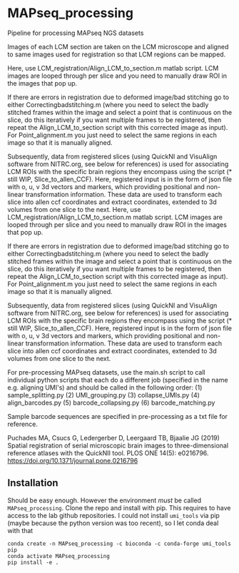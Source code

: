 # MAPseq_processing
Pipeline for processing MAPseq NGS datasets

Images of each LCM section are taken on the LCM microscope and aligned to same images used for registration so that LCM regions can be mapped.

Here, use LCM_registration/Align_LCM_to_section.m matlab script. LCM images are looped through per slice and you need to manually draw ROI in the images that pop up.

If there are errors in registration due to deformed image/bad stitching go to either Correctingbadstitching.m (where you need to select the badly stitched frames within the image and select a point that is continuous on the slice, do this iteratively if you want multiple frames to be registered, then repeat the Align_LCM_to_section script with this corrected image as input). For Point_alignment.m you just need to select the same regions in each image so that it is manually aligned.

Subsequently, data from registered slices (using QuickNI and VisuAlign software from NITRC.org, see below for references) is used for associating LCM ROIs with the specific brain regions they encompass using the script (* still WIP, Slice_to_allen_CCF). Here, registered input is in the form of json file with o, u, v 3d vectors and markers, which providing positional and non-linear transformation information. These data are used to transform each slice into allen ccf coordinates and extract coordinates, extended to 3d volumes from one slice to the next.
Here, use LCM_registration/Align_LCM_to_section.m matlab script. LCM images are looped through per slice and you need to manually draw ROI in the images that pop up.

If there are errors in registration due to deformed image/bad stitching go to either Correctingbadstitching.m (where you need to select the badly stitched frames within the image and select a point that is continuous on the slice, do this iteratively if you want multiple frames to be registered, then repeat the Align_LCM_to_section script with this corrected image as input). For Point_alignment.m you just need to select the same regions in each image so that it is manually aligned.

Subsequently, data from registered slices (using QuickNI and VisuAlign software from NITRC.org, see below for references) is used for associating LCM ROIs with the specific brain regions they encompass using the script (* still WIP, Slice_to_allen_CCF). Here, registered input is in the form of json file with o, u, v 3d vectors and markers, which providing positional and non-linear transformation information. These data are used to transform each slice into allen ccf coordinates and extract coordinates, extended to 3d volumes from one slice to the next.

For pre-processing MAPseq datasets, use the main.sh script to call individual python scripts that each do a different job (specified in the name e.g. aligning UMI's) and should be called in the following order:
(1) sample_splitting.py
(2) UMI_grouping.py
(3) collapse_UMIs.py
(4) align_barcodes.py
(5) barcode_collapsing.py
(6) barcode_matching.py

Sample barcode sequences are specified in pre-processing as a txt file for reference.


Puchades MA, Csucs G, Ledergerber D, Leergaard TB, Bjaalie JG (2019) Spatial registration of serial microscopic brain images to three-dimensional reference atlases with the QuickNII tool. PLOS ONE 14(5): e0216796. https://doi.org/10.1371/journal.pone.0216796

## Installation

Should be easy enough. However the environment *must* be called `MAPseq_processing`.
Clone the repo and install with pip. This requires to have access to the lab github 
repositories.
I could not install `umi_tools` via pip (maybe because the python version was too
recent), so I let conda deal with that

```
conda create -n MAPseq_processing -c bioconda -c conda-forge umi_tools pip
conda activate MAPseq_processing
pip install -e .
```